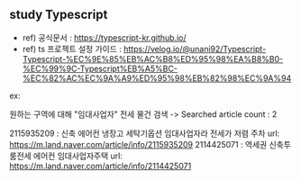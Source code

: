 ## study Typescript

* ref) 공식문서 : https://typescript-kr.github.io/
* ref) ts 프로젝트 설정 가이드 : https://velog.io/@unani92/Typescript-Typescript-%EC%9E%85%EB%AC%B8%ED%95%98%EA%B8%B0-%EC%99%9C-Typescript%EB%A5%BC-%EC%82%AC%EC%9A%A9%ED%95%98%EB%82%98%EC%9A%94


ex: 

원하는 구역에 대해 "임대사업자" 전세 물건 검색 ->
Searched article count : 2

2115935209 : 신축 에어컨 냉장고 세탁기옵션 임대사업자라 전세가 저렴 주차
        url: https://m.land.naver.com/article/info/2115935209
2114425071 : 역세권 신축투룸전세 에어컨 임대사업자주택 
        url: https://m.land.naver.com/article/info/2114425071